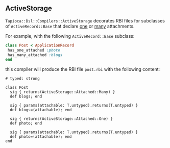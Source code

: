 ## ActiveStorage

`Tapioca::Dsl::Compilers::ActiveStorage` decorates RBI files for subclasses of
`ActiveRecord::Base` that declare [one](https://edgeguides.rubyonrails.org/active_storage_overview.html#has-one-attached)
or [many](https://edgeguides.rubyonrails.org/active_storage_overview.html#has-many-attached) attachments.

For example, with the following `ActiveRecord::Base` subclass:

~~~rb
class Post < ApplicationRecord
 has_one_attached :photo
 has_many_attached :blogs
end
~~~

this compiler will produce the RBI file `post.rbi` with the following content:

~~~rbi
# typed: strong

class Post
  sig { returns(ActiveStorage::Attached::Many) }
  def blogs; end

  sig { params(attachable: T.untyped).returns(T.untyped) }
  def blogs=(attachable); end

  sig { returns(ActiveStorage::Attached::One) }
  def photo; end

  sig { params(attachable: T.untyped).returns(T.untyped) }
  def photo=(attachable); end
end
~~~
